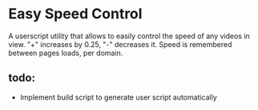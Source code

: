 # Easy Speed Control

A userscript utility that allows to easily control the speed of any videos in view. "+" increases by 0.25, "-" decreases it. Speed is remembered between pages loads, per domain.

## todo:

-   Implement build script to generate user script automatically
